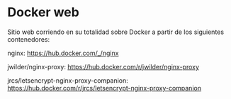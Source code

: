 # Docker web
Sitio web corriendo  en su totalidad sobre Docker a partir de los siguientes contenedores:

nginx: https://hub.docker.com/_/nginx

jwilder/nginx-proxy: https://hub.docker.com/r/jwilder/nginx-proxy

jrcs/letsencrypt-nginx-proxy-companion: https://hub.docker.com/r/jrcs/letsencrypt-nginx-proxy-companion
